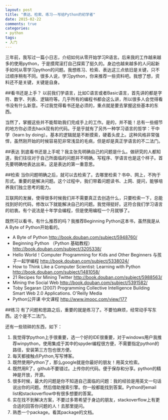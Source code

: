 ```yaml
---
layout: post
title: "表达、检索、练习——写给Python的初学者"
date: 2015-02-22
comments: true
categories: 
- python
tags:
- 入门
---
```


三年前，我写过一篇小日志，介绍如何从零开始学习R语言。后来我的工作越来越多的使用python，于是摸爬滚打自己探索了挺久的。身边也越来越多的人问起新手如何从零学习python的问题。我想练习、检索、表达这三点依旧是关键，只不过顺序稍有不同。很多人说，学习python，你来推荐一些资料吧。我想了想，资料还不是关键，关键是自身。

##看书还是上手？
以前我们学语言，比如C语言或者Basic语言，首先讲的都是字符、数字、列表、逻辑符等。几乎所有的编程书都会这么讲，所以很多人会觉得看书没有什么新意。不过我觉得看书还是必须的，重点就是要去掌握这些基本的东西。

当然了，掌握这些并不能帮助我们完成手上的工作。是的，并不能！总有一些细节的地方你必须去hack现有的代码。于是乎就有了另外一种学习语言的哲学：干中学（learn by doing）。基本的逻辑就是不断摸索，硬着头皮上。这种风格非常强悍，虽然刚开始的时候容易犯非常浅显的毛病，但是却是真正学语言的不二法门。

##表达
到底看书还是上手呢？我主张先明确自己的问题是什么。做研究的人都知道，我们往往对于自己所面临的问题并不明确。写程序、学语言也是这个样子。首先要明确地表达出来。这是表达的第一重意思。

##检索
当你问题明确之后，就可以去检索了。去哪里检索？书中、网上，不拘于形式。重要的是解决问题。这个过程中，我们带着问题读书、上网、提问，能够培养我们独立思考的能力。

互联网的发展，使得很多时候我们并不需要真正去创造什么，只要检索一下，总能找到好的代码，修改以下就能解决自己的问题。我觉得挺好。这符合我们学习语言的初衷。有个说法是十年学会编程，但是使用编程一个月就够了。

既然可以看书，有什么推荐的吗？我推荐Beginning Python这本书，虽然我是从A Byte of Python开始看的。

- A Byte of Python http://book.douban.com/subject/5948760/
- Beginning Python （Python 基础教程） http://book.douban.com/subject/3205338/
- Hello World！Computer Programming for Kids and Other Beginners 与孩子一起学编程 http://book.douban.com/subject/5338024/
- How to Think Like a Computer Scientist: Learning with Python http://book.douban.com/subject/1481058/
- 21 Recipes for Mining Twitter http://book.douban.com/subject/5988563/
- Mining the Social Web http://book.douban.com/subject/5391582/
- Toby Segaran (2007) Programming Collective Intelligence Building Smart Web 2.0 Applications. O'Reilly Media
- Python公开课 中文课程 http://www.imooc.com/view/177

##练习
有了问题和思路之后，重要的就是练习了。不要怕麻烦，经常动手写东西。这个是不二法门。

还有一些琐碎的东西，如下：

1. 我觉得学python上手很重要，选一个好的IDE很重要，对于windows用户我推荐winpython，使用集成于其中的spyder编程很方便，不需要指定python的路径，安装第三方包也很方便。
2. 每天都接触点Python,写写博客。
3. 既然使用Python了，那么google就是你最好的朋友！用英文检索。
4. 既然用R了，github不要错过。上传你的代码。便于保存和分享。python的精神是开放，开源。
5. 很多时候，最大的问题是你不知道自己面临的问题：我的经验是用英文一句话说出你的问题。然后借助搜索引擎。你一般都能找到答案。Python的email list和stackoverflow中有很多想要的答案。
6. 实在找不到解决方案，不要过多寄希望于身边的朋友，stackoverflow上有更合适的回答你问题的人！去那里提问。
7. 熟悉一个package。看其package的文档。

 
